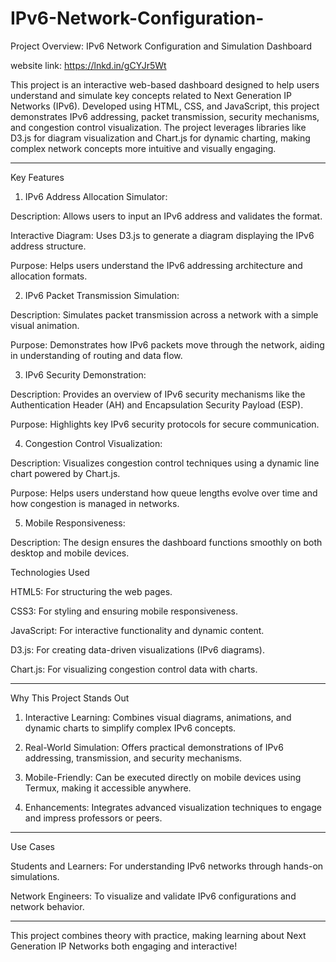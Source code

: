 # IPv6-Network-Configuration-
Project Overview: IPv6 Network Configuration and Simulation Dashboard

website link: https://lnkd.in/gCYJr5Wt

This project is an interactive web-based dashboard designed to help users understand and simulate key concepts related to Next Generation IP Networks (IPv6). Developed using HTML, CSS, and JavaScript, this project demonstrates IPv6 addressing, packet transmission, security mechanisms, and congestion control visualization. The project leverages libraries like D3.js for diagram visualization and Chart.js for dynamic charting, making complex network concepts more intuitive and visually engaging.

---
Key Features

1. IPv6 Address Allocation Simulator:

Description: Allows users to input an IPv6 address and validates the format.

Interactive Diagram: Uses D3.js to generate a diagram displaying the IPv6 address structure.

Purpose: Helps users understand the IPv6 addressing architecture and allocation formats.

2. IPv6 Packet Transmission Simulation:

Description: Simulates packet transmission across a network with a simple visual animation.

Purpose: Demonstrates how IPv6 packets move through the network, aiding in understanding of routing and data flow.

3. IPv6 Security Demonstration:

Description: Provides an overview of IPv6 security mechanisms like the Authentication Header (AH) and Encapsulation Security Payload (ESP).

Purpose: Highlights key IPv6 security protocols for secure communication.

4. Congestion Control Visualization:

Description: Visualizes congestion control techniques using a dynamic line chart powered by Chart.js.

Purpose: Helps users understand how queue lengths evolve over time and how congestion is managed in networks.

5. Mobile Responsiveness:

Description: The design ensures the dashboard functions smoothly on both desktop and mobile devices.


Technologies Used

HTML5: For structuring the web pages.

CSS3: For styling and ensuring mobile responsiveness.

JavaScript: For interactive functionality and dynamic content.

D3.js: For creating data-driven visualizations (IPv6 diagrams).

Chart.js: For visualizing congestion control data with charts.

---

Why This Project Stands Out

1. Interactive Learning: Combines visual diagrams, animations, and dynamic charts to simplify complex IPv6 concepts.


2. Real-World Simulation: Offers practical demonstrations of IPv6 addressing, transmission, and security mechanisms.


3. Mobile-Friendly: Can be executed directly on mobile devices using Termux, making it accessible anywhere.


4. Enhancements: Integrates advanced visualization techniques to engage and impress professors or peers.




---

Use Cases

Students and Learners: For understanding IPv6 networks through hands-on simulations.

Network Engineers: To visualize and validate IPv6 configurations and network behavior.

---

This project combines theory with practice, making learning about Next Generation IP Networks both engaging and interactive!
